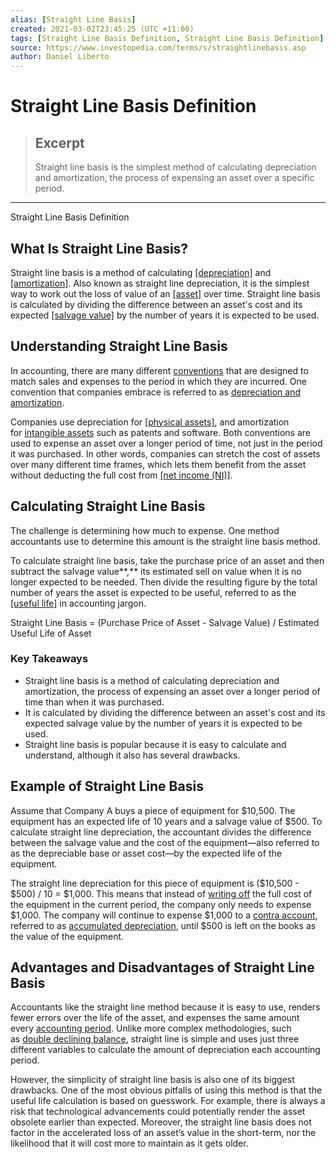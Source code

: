 ```yaml
---
alias: [Straight Line Basis]
created: 2021-03-02T23:45:25 (UTC +11:00)
tags: [Straight Line Basis Definition, Straight Line Basis Definition]
source: https://www.investopedia.com/terms/s/straightlinebasis.asp
author: Daniel Liberto
---
```


# Straight Line Basis Definition

> ## Excerpt
> Straight line basis is the simplest method of calculating depreciation and amortization, the process of expensing an asset over a specific period.

---

Straight Line Basis Definition
## What Is Straight Line Basis?

Straight line basis is a method of calculating [[depreciation]](https://www.investopedia.com/terms/d/depreciation.asp) and [[amortization]](https://www.investopedia.com/terms/a/amortization.asp). Also known as straight line depreciation, it is the simplest way to work out the loss of value of an [[asset]](https://www.investopedia.com/terms/a/asset.asp) over time. Straight line basis is calculated by dividing the difference between an asset's cost and its expected [[salvage value]](https://www.investopedia.com/terms/s/salvagevalue.asp) by the number of years it is expected to be used.

## Understanding Straight Line Basis

In accounting, there are many different [conventions](https://www.investopedia.com/terms/a/accounting-convention.asp) that are designed to match sales and expenses to the period in which they are incurred. One convention that companies embrace is referred to as [depreciation and amortization](https://www.investopedia.com/ask/answers/06/amortizationvsdepreciation.asp).

Companies use depreciation for [[physical assets]](https://www.investopedia.com/terms/p/physicalasset.asp), and amortization for [intangible assets](https://www.investopedia.com/terms/i/intangibleasset.asp) such as patents and software. Both conventions are used to expense an asset over a longer period of time, not just in the period it was purchased. In other words, companies can stretch the cost of assets over many different time frames, which lets them benefit from the asset without deducting the full cost from [[net income (NI)]](https://www.investopedia.com/terms/n/netincome.asp).

## Calculating Straight Line Basis

The challenge is determining how much to expense. One method accountants use to determine this amount is the straight line basis method.

To calculate straight line basis, take the purchase price of an asset and then subtract the salvage value**,** its estimated sell on value when it is no longer expected to be needed. Then divide the resulting figure by the total number of years the asset is expected to be useful, referred to as the [[useful life]](https://www.investopedia.com/terms/u/usefullife.asp) in accounting jargon.

Straight Line Basis = (Purchase Price of Asset - Salvage Value) / Estimated Useful Life of Asset

### Key Takeaways

-   Straight line basis is a method of calculating depreciation and amortization, the process of expensing an asset over a longer period of time than when it was purchased.
-   It is calculated by dividing the difference between an asset's cost and its expected salvage value by the number of years it is expected to be used.
-   Straight line basis is popular because it is easy to calculate and understand, although it also has several drawbacks.

## Example of Straight Line Basis

Assume that Company A buys a piece of equipment for $10,500. The equipment has an expected life of 10 years and a salvage value of $500. To calculate straight line depreciation, the accountant divides the difference between the salvage value and the cost of the equipment—also referred to as the depreciable base or asset cost—by the expected life of the equipment.

The straight line depreciation for this piece of equipment is ($10,500 - $500) / 10 = $1,000. This means that instead of [writing off](https://www.investopedia.com/terms/w/write-off.asp) the full cost of the equipment in the current period, the company only needs to expense $1,000. The company will continue to expense $1,000 to a [contra account](https://www.investopedia.com/terms/c/contraaccount.asp), referred to as [accumulated depreciation](https://www.investopedia.com/terms/a/accumulated-depreciation.asp), until $500 is left on the books as the value of the equipment.

## Advantages and Disadvantages of Straight Line Basis

Accountants like the straight line method because it is easy to use, renders fewer errors over the life of the asset, and expenses the same amount every [accounting period](https://www.investopedia.com/terms/a/accountingperiod.asp). Unlike more complex methodologies, such as [double declining balance](https://www.investopedia.com/terms/d/double-declining-balance-depreciation-method.asp), straight line is simple and uses just three different variables to calculate the amount of depreciation each accounting period.

However, the simplicity of straight line basis is also one of its biggest drawbacks. One of the most obvious pitfalls of using this method is that the useful life calculation is based on guesswork. For example, there is always a risk that technological advancements could potentially render the asset obsolete earlier than expected. Moreover, the straight line basis does not factor in the accelerated loss of an asset’s value in the short-term, nor the likelihood that it will cost more to maintain as it gets older.
